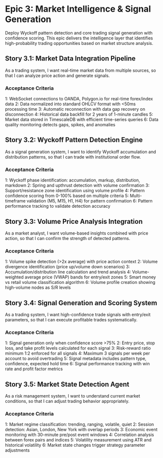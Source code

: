 # Epic 3: Market Intelligence & Signal Generation  

Deploy Wyckoff pattern detection and core trading signal generation with confidence scoring. This epic delivers the intelligence layer that identifies high-probability trading opportunities based on market structure analysis.

## Story 3.1: Market Data Integration Pipeline

As a trading system,
I want real-time market data from multiple sources,
so that I can analyze price action and generate signals.

### Acceptance Criteria

1: WebSocket connections to OANDA, Polygon.io for real-time forex/index data
2: Data normalized into standard OHLCV format with <50ms processing time
3: Automatic reconnection with data gap recovery on disconnection
4: Historical data backfill for 2 years of 1-minute candles
5: Market data stored in TimescaleDB with efficient time-series queries
6: Data quality monitoring detects gaps, spikes, and anomalies

## Story 3.2: Wyckoff Pattern Detection Engine

As a signal generation system,
I want to identify Wyckoff accumulation and distribution patterns,
so that I can trade with institutional order flow.

### Acceptance Criteria

1: Wyckoff phase identification: accumulation, markup, distribution, markdown
2: Spring and upthrust detection with volume confirmation
3: Support/resistance zone identification using volume profile
4: Pattern confidence scoring from 0-100% based on multiple criteria
5: Multi-timeframe validation (M5, M15, H1, H4) for pattern confirmation
6: Pattern performance tracking to validate detection accuracy

## Story 3.3: Volume Price Analysis Integration

As a market analyst,
I want volume-based insights combined with price action,
so that I can confirm the strength of detected patterns.

### Acceptance Criteria

1: Volume spike detection (>2x average) with price action context
2: Volume divergence identification (price up/volume down scenarios)
3: Accumulation/distribution line calculation and trend analysis
4: Volume-weighted average price (VWAP) bands for entry/exit zones
5: Smart money vs retail volume classification algorithm
6: Volume profile creation showing high-volume nodes as S/R levels

## Story 3.4: Signal Generation and Scoring System

As a trading system,
I want high-confidence trade signals with entry/exit parameters,
so that I can execute profitable trades systematically.

### Acceptance Criteria

1: Signal generation only when confidence score >75%
2: Entry price, stop loss, and take profit levels calculated for each signal
3: Risk-reward ratio minimum 1:2 enforced for all signals
4: Maximum 3 signals per week per account to avoid overtrading
5: Signal metadata includes pattern type, confidence, expected hold time
6: Signal performance tracking with win rate and profit factor metrics

## Story 3.5: Market State Detection Agent

As a risk management system,
I want to understand current market conditions,
so that I can adjust trading behavior appropriately.

### Acceptance Criteria

1: Market regime classification: trending, ranging, volatile, quiet
2: Session detection: Asian, London, New York with overlap periods
3: Economic event monitoring with 30-minute pre/post event windows
4: Correlation analysis between forex pairs and indices
5: Volatility measurement using ATR and historical volatility
6: Market state changes trigger strategy parameter adjustments
